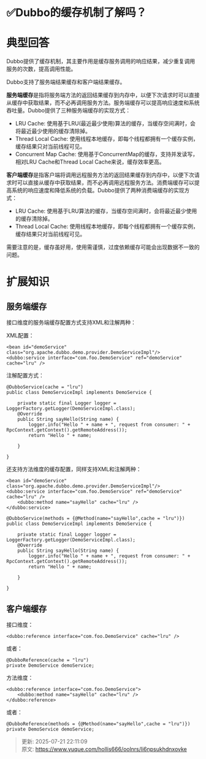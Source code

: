 # ✅Dubbo的缓存机制了解吗？

# 典型回答


Dubbo提供了缓存机制，其主要作用是缓存服务调用的响应结果，减少重复调用服务的次数，提高调用性能。



Dubbo支持了服务端结果缓存和客户端结果缓存。



**服务端缓存**是指将服务端方法的返回结果缓存到内存中，以便下次请求时可以直接从缓存中获取结果，而不必再调用服务方法。服务端缓存可以提高响应速度和系统吞吐量。Dubbo提供了三种服务端缓存的实现方式：

+ LRU Cache: 使用基于LRU(最近最少使用)算法的缓存，当缓存空间满时，会将最近最少使用的缓存清除掉。
+ Thread Local Cache: 使用线程本地缓存，即每个线程都拥有一个缓存实例，缓存结果只对当前线程可见。
+ Concurrent Map Cache: 使用基于ConcurrentMap的缓存，支持并发读写，相对LRU Cache和Thread Local Cache来说，缓存效率更高。



**客户端缓存**是指客户端将调用远程服务方法的返回结果缓存到内存中，以便下次请求时可以直接从缓存中获取结果，而不必再调用远程服务方法。消费端缓存可以提高系统的响应速度和降低系统的负载。Dubbo提供了两种消费端缓存的实现方式：

+ LRU Cache: 使用基于LRU算法的缓存，当缓存空间满时，会将最近最少使用的缓存清除掉。
+ Thread Local Cache: 使用线程本地缓存，即每个线程都拥有一个缓存实例，缓存结果只对当前线程可见。



需要注意的是，缓存虽好用，使用需谨慎，过度依赖缓存可能会出现数据不一致的问题。

# 扩展知识


## 服务端缓存


接口维度的服务端缓存配置方式支持XML和注解两种：

XML配置：

```plain
<bean id="demoService" class="org.apache.dubbo.demo.provider.DemoServiceImpl"/>
<dubbo:service interface="com.foo.DemoService" ref="demoService" cache="lru" /> 
```

<font style="color:rgb(34, 34, 34);">注解配置方式：</font>

```plain
@DubboService(cache = "lru")
public class DemoServiceImpl implements DemoService {

    private static final Logger logger = LoggerFactory.getLogger(DemoServiceImpl.class);
    @Override
    public String sayHello(String name) {
        logger.info("Hello " + name + ", request from consumer: " + RpcContext.getContext().getRemoteAddress());
        return "Hello " + name;

    }

}
```





还支持方法维度的缓存配置，同样支持XML和注解两种：



```plain
<bean id="demoService" class="org.apache.dubbo.demo.provider.DemoServiceImpl"/>
<dubbo:service interface="com.foo.DemoService" ref="demoService" cache="lru" />
    <dubbo:method name="sayHello" cache="lru" />
</dubbo:service>
```



```plain
@DubboService(methods = {@Method(name="sayHello",cache = "lru")})
public class DemoServiceImpl implements DemoService {

    private static final Logger logger = LoggerFactory.getLogger(DemoServiceImpl.class);
    @Override
    public String sayHello(String name) {
        logger.info("Hello " + name + ", request from consumer: " + RpcContext.getContext().getRemoteAddress());
        return "Hello " + name;

    }

}
```



## 客户端缓存


接口维度：



```plain
<dubbo:reference interface="com.foo.DemoService" cache="lru" />
```

或者：



```plain
@DubboReference(cache = "lru")
private DemoService demoService;
```



方法维度：



```plain
<dubbo:reference interface="com.foo.DemoService">
    <dubbo:method name="sayHello" cache="lru" />
</dubbo:reference>
```



或者：

```plain
@DubboReference(methods = {@Method(name="sayHello",cache = "lru")})
private DemoService demoService;
```



> 更新: 2025-07-21 22:11:09  
> 原文: <https://www.yuque.com/hollis666/oolnrs/li6npsukhdnxovke>